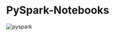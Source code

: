 # PySpark-Notebooks
![pyspark](https://media-exp2.licdn.com/dms/image/C4E12AQEb6oxAxtYD-Q/article-cover_image-shrink_600_2000/0/1620420835464?e=1663804800&v=beta&t=WcwOcwBulipay_ZXdElWcZKvIUzl-0c4GjqlP_Lipxo)
